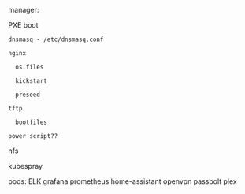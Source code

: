 manager:

  PXE boot
  
    dnsmasq - /etc/dnsmasq.conf
    
    nginx
    
      os files
      
      kickstart
      
      preseed
      
    tftp
    
      bootfiles
      
    power script??
  
  nfs

  kubespray
  
  pods:
    ELK
    grafana
    prometheus
    home-assistant
    openvpn
    passbolt
    plex
    
  
  
  
